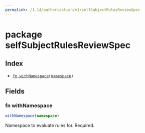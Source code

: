 ```yaml
---
permalink: /1.14/authorization/v1/selfSubjectRulesReviewSpec
---
```


# package selfSubjectRulesReviewSpec



## Index

* [`fn withNamespace(namespace)`](#fn-withnamespace)

## Fields

### fn withNamespace

```ts
withNamespace(namespace)
```

Namespace to evaluate rules for. Required.